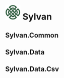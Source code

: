 # <img src="Sylvan.png" height="48" alt="Sylvan Logo"/> Sylvan

## Sylvan.Common

## Sylvan.Data

## Sylvan.Data.Csv

